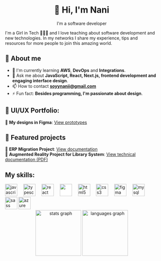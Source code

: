 
### <h1 align="center">👋 Hi, I'm Nani</h1>

<p align="center">I'm a software developer</p>

I'm a Girl in Tech 👩🏽‍💻 and I love teaching about software development and new technologies. 
In my networks I share my experience, tips and resources for more people to join this amazing world.


## 🚀 About me

- 🌱 I'm currently learning **AWS**, **DevOps** and **Integrations**.
- 💬 Ask me about **JavaScript, React, Next.js, frontend development and engaging interface design**.
- 📫 How to contact **soyynanii@gmail.com**
- ⚡ Fun fact: **Besides programming, I'm passionate about design**.

## 🎨 UI/UX Portfolio:
🔗 **My designs in Figma**: [View prototypes](https://www.figma.com/design/ow4hm0KJSONGscauDP744l/Portafolio-UI-UX?node-id=95-392&t=LAuK6yz2hIRwJKEo-1)

## 📂 Featured projects
📄 **ERP Migration Project**: [View documentation](https://drive.google.com/file/d/1pgFjDsjihTx0kpPGMb8JF1N404xVSaZE/view?usp=sharing)  
📄 **Augmented Reality Project for Library System**: [View technical documentation (PDF)](https://drive.google.com/file/d/1JXd9QaJn6CQFIpwFeh7XkVnzOvHoZ5sD/view?usp=sharing)  

## My skills:

<div align="left">
  <img src="https://cdn.jsdelivr.net/gh/devicons/devicon/icons/javascript/javascript-original.svg" height="40" alt="javascript logo"  />
  <img width="12" />
  <img src="https://cdn.jsdelivr.net/gh/devicons/devicon/icons/typescript/typescript-original.svg" height="40" alt="typescript logo"  />
  <img width="12" />
  <img src="https://cdn.jsdelivr.net/gh/devicons/devicon/icons/react/react-original.svg" height="40" alt="react logo"  />
  <img width="12" />
  <img src="https://cdn.jsdelivr.net/gh/devicons/devicon/icons/nextjs/nextjs-original.svg" height="40" style="background-color:white;" />
  <img width="12" />
  <img src="https://cdn.jsdelivr.net/gh/devicons/devicon/icons/html5/html5-original.svg" height="40" alt="html5 logo"  />
  <img width="12" />
  <img src="https://cdn.jsdelivr.net/gh/devicons/devicon/icons/css3/css3-original.svg" height="40" alt="css3 logo"  />
  <img width="12" />
  <img src="https://cdn.jsdelivr.net/gh/devicons/devicon/icons/figma/figma-original.svg" height="40" alt="figma logo" />
  <img width="12" />
  <img src="https://cdn.jsdelivr.net/gh/devicons/devicon/icons/mysql/mysql-original.svg" height="40" alt="mysql logo" />
  <img width="12" />
  <img src="https://cdn.jsdelivr.net/gh/devicons/devicon/icons/sass/sass-original.svg" height="40" alt="sass logo" />
  <img src="https://img.icons8.com/color/48/azure-1.png" height="40" alt="azure devops logo" />
</div>


<div align="center">
  <img src="https://github-readme-stats.vercel.app/api?username=SoyNani&hide_title=false&hide_rank=false&show_icons=true&include_all_commits=true&count_private=true&disable_animations=false&theme=dracula&locale=en&hide_border=false&order=1&cache_seconds=1800" height="150" alt="stats graph"  />
  <img src="https://github-readme-stats.vercel.app/api/top-langs?username=SoyNani&locale=en&hide_title=false&layout=compact&card_width=320&langs_count=5&theme=dracula&hide_border=false&order=2&cache_seconds=1800" height="150" alt="languages graph"  />
</div>
